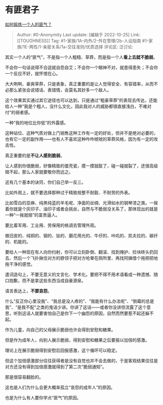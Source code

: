 # 有匪君子
[如何锻炼一个人的匪气？](https://www.zhihu.com/question/283850616/answer/2716909857)

> Author: #0-Anonymity
> Last update: [编辑于 2022-10-25]
> Link: [[TOUGHNESS]]
> Tag: #1-家族/1A-内外/2-外在管理/2b-人设指南 #1-家族/1E-两性/1-亲密关系/1a-交往准则/优质选择 
> 评论区:
> 泛讨论:

其实一个人的“匪气”，不是指一个人粗糙、草莽，而是指一个人**看上去就不脆弱**。

不会你一句话说得不合适就自怨自艾；不会你一个眼神不对，就患得患失；不会你一个反应不好，就怀恨在心。

大大咧咧、豪爽草莽，只是表象，真正重要的是让人觉得安全、有容错率，从而不必那么紧张会说错话、表错情，会莫名其妙多一个敌人。

这个效果其实通过其它途径也可以达到，只是通过“粗豪草莽”的表现去传达，还能给人一种“我是个粗人，没什么文化，因此我对人的威胁都很直接浅白，不难对付”的弱者感。

一种“我的地位比你低”的外露感。

这种站位、这种气质对做上门销售这种工作有一定的好处，但并不是绝对必要的，也有它一定的副作用——也有人不喜欢这种咋咋唬唬的草莽风格，因为有一定的攻击性。

真正重要的是**不让人感到脆弱**。

让人感到你很脆弱，好像精致的蛋壳瓷，摸一摸就脏了，碰一碰就裂了，还很高级赔不起，那么人家就要敬你而远之。

这有几个基本的诀窍，你们自己举一反三。

比如外观上，就不要选择那种过于精致规整不耐脏、不耐劳的外表。

比如雪白的亚麻、纯黑纯蓝的羊毛呢、净面的丝绸、光滑如水的钢琴漆之类。一挨着你就是个灰印子、油印子或者会挑丝，自然与不脆弱没关系了，那体现出的就是一种“一挨就赔”的富贵逼人。

要比着军用、工业用、劳保用的格调去管理外观。

做旧皮的、纯铜的、钢的、钛的、磨花用光的、牛仔的、咔叽的、凯夫拉的、碳纤的、机能的。

要给人一种现在有人向你扫射，你可以立刻卧倒、翻滚、找到掩护、捡块砖头扔回去、然后一个飞扑揪住对方的脖领子把对方呛晕在厕所里、再找阿姨借个拖把把地拖干净的感觉。

遣词造句上，不要无意义的文言化、学术化。要把不得不用术语看成一种遗憾、随口抱歉，而不是拿这些东西当成自豪源泉。

语言表达上，**不要哀怨**。

什么“反正你心里没我”、“我总是没人疼的”、“我能有什么办法呢”、“倒霉的总是我”、“是我不配”之类的鬼话少讲。你讲了这话——或者你没讲但流露了这个意思，听到这话人就要害怕自己是你下一个幽怨的原因，自然而然要惹不起还躲不起。

作为儿童，向自己的父母展示脆弱也许会得到安慰和糖果。

但是作为成年人，向别人展示脆弱，得到安慰和糖果之后要报以加倍的感激。

理论上在展示脆弱得到安慰后回报感激，这个循环可以稳定。

但这个加倍感激部分往往获得者是没有自觉也并不会去做的，于是客观结果往往是对方还没有得到加倍感激就得到了第二次“脆弱通知”。

那是很容易翻脸的。

这也是人们为什么会更大概率孤立“哀怨的成年人”的原因。

也是为什么有人要你学点“匪气”的原因。
